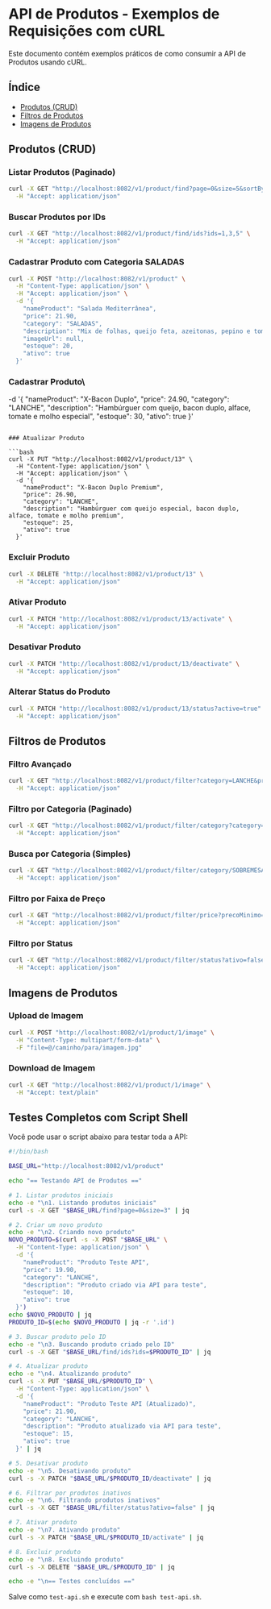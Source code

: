 # API de Produtos - Exemplos de Requisições com cURL

Este documento contém exemplos práticos de como consumir a API de Produtos usando cURL.

## Índice
- [Produtos (CRUD)](#produtos-crud)
- [Filtros de Produtos](#filtros-de-produtos)
- [Imagens de Produtos](#imagens-de-produtos)

## Produtos (CRUD)

### Listar Produtos (Paginado)

```bash
curl -X GET "http://localhost:8082/v1/product/find?page=0&size=5&sortBy=nomeProduto" \
  -H "Accept: application/json"
```

### Buscar Produtos por IDs

```bash
curl -X GET "http://localhost:8082/v1/product/find/ids?ids=1,3,5" \
  -H "Accept: application/json"
```

### Cadastrar Produto com Categoria SALADAS

```bash
curl -X POST "http://localhost:8082/v1/product" \
  -H "Content-Type: application/json" \
  -H "Accept: application/json" \
  -d '{
    "nameProduct": "Salada Mediterrânea",
    "price": 21.90,
    "category": "SALADAS",
    "description": "Mix de folhas, queijo feta, azeitonas, pepino e tomate com molho especial",
    "imageUrl": null,
    "estoque": 20,
    "ativo": true
  }'
```

### Cadastrar Produto\
  -d '{
    "nameProduct": "X-Bacon Duplo",
    "price": 24.90,
    "category": "LANCHE",
    "description": "Hambúrguer com queijo, bacon duplo, alface, tomate e molho especial",
    "estoque": 30,
    "ativo": true
  }'
```

### Atualizar Produto

```bash
curl -X PUT "http://localhost:8082/v1/product/13" \
  -H "Content-Type: application/json" \
  -H "Accept: application/json" \
  -d '{
    "nameProduct": "X-Bacon Duplo Premium",
    "price": 26.90,
    "category": "LANCHE",
    "description": "Hambúrguer com queijo especial, bacon duplo, alface, tomate e molho premium",
    "estoque": 25,
    "ativo": true
  }'
```

### Excluir Produto

```bash
curl -X DELETE "http://localhost:8082/v1/product/13" \
  -H "Accept: application/json"
```

### Ativar Produto

```bash
curl -X PATCH "http://localhost:8082/v1/product/13/activate" \
  -H "Accept: application/json"
```

### Desativar Produto

```bash
curl -X PATCH "http://localhost:8082/v1/product/13/deactivate" \
  -H "Accept: application/json"
```

### Alterar Status do Produto

```bash
curl -X PATCH "http://localhost:8082/v1/product/13/status?active=true" \
  -H "Accept: application/json"
```

## Filtros de Produtos

### Filtro Avançado

```bash
curl -X GET "http://localhost:8082/v1/product/filter?category=LANCHE&precoMinimo=15&precoMaximo=25&ativo=true&page=0&size=10&sortBy=preco&direction=asc" \
  -H "Accept: application/json"
```

### Filtro por Categoria (Paginado)

```bash
curl -X GET "http://localhost:8082/v1/product/filter/category?category=BEBIDA&page=0&size=10&sortBy=preco" \
  -H "Accept: application/json"
```

### Busca por Categoria (Simples)

```bash
curl -X GET "http://localhost:8082/v1/product/filter/category/SOBREMESA" \
  -H "Accept: application/json"
```

### Filtro por Faixa de Preço

```bash
curl -X GET "http://localhost:8082/v1/product/filter/price?precoMinimo=5&precoMaximo=10&page=0&size=10&sortBy=preco" \
  -H "Accept: application/json"
```

### Filtro por Status

```bash
curl -X GET "http://localhost:8082/v1/product/filter/status?ativo=false&page=0&size=10&sortBy=nomeProduto" \
  -H "Accept: application/json"
```

## Imagens de Produtos

### Upload de Imagem

```bash
curl -X POST "http://localhost:8082/v1/product/1/image" \
  -H "Content-Type: multipart/form-data" \
  -F "file=@/caminho/para/imagem.jpg"
```

### Download de Imagem

```bash
curl -X GET "http://localhost:8082/v1/product/1/image" \
  -H "Accept: text/plain"
```

## Testes Completos com Script Shell

Você pode usar o script abaixo para testar toda a API:

```bash
#!/bin/bash

BASE_URL="http://localhost:8082/v1/product"

echo "== Testando API de Produtos =="

# 1. Listar produtos iniciais
echo -e "\n1. Listando produtos iniciais"
curl -s -X GET "$BASE_URL/find?page=0&size=3" | jq

# 2. Criar um novo produto
echo -e "\n2. Criando novo produto"
NOVO_PRODUTO=$(curl -s -X POST "$BASE_URL" \
  -H "Content-Type: application/json" \
  -d '{
    "nameProduct": "Produto Teste API",
    "price": 19.90,
    "category": "LANCHE",
    "description": "Produto criado via API para teste",
    "estoque": 10,
    "ativo": true
  }')
echo $NOVO_PRODUTO | jq
PRODUTO_ID=$(echo $NOVO_PRODUTO | jq -r '.id')

# 3. Buscar produto pelo ID
echo -e "\n3. Buscando produto criado pelo ID"
curl -s -X GET "$BASE_URL/find/ids?ids=$PRODUTO_ID" | jq

# 4. Atualizar produto
echo -e "\n4. Atualizando produto"
curl -s -X PUT "$BASE_URL/$PRODUTO_ID" \
  -H "Content-Type: application/json" \
  -d '{
    "nameProduct": "Produto Teste API (Atualizado)",
    "price": 21.90,
    "category": "LANCHE",
    "description": "Produto atualizado via API para teste",
    "estoque": 15,
    "ativo": true
  }' | jq

# 5. Desativar produto
echo -e "\n5. Desativando produto"
curl -s -X PATCH "$BASE_URL/$PRODUTO_ID/deactivate" | jq

# 6. Filtrar por produtos inativos
echo -e "\n6. Filtrando produtos inativos"
curl -s -X GET "$BASE_URL/filter/status?ativo=false" | jq

# 7. Ativar produto
echo -e "\n7. Ativando produto"
curl -s -X PATCH "$BASE_URL/$PRODUTO_ID/activate" | jq

# 8. Excluir produto
echo -e "\n8. Excluindo produto"
curl -s -X DELETE "$BASE_URL/$PRODUTO_ID" | jq

echo -e "\n== Testes concluídos =="
```

Salve como `test-api.sh` e execute com `bash test-api.sh`.

